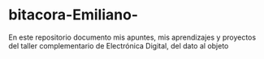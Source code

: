 # bitacora-Emiliano-
En este repositorio documento mis apuntes, mis aprendizajes y proyectos del taller complementario de Electrónica Digital, del dato al objeto 
